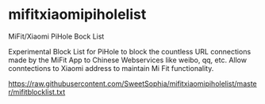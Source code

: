 # mifitxiaomipiholelist
MiFit/Xiaomi PiHole Bock List

Experimental Block List for PiHole to block the countless URL connections made by the MiFit App to Chinese Webservices like weibo, qq, etc. Allow conntections to Xiaomi address to maintain Mi Fit functionality.

https://raw.githubusercontent.com/SweetSophia/mifitxiaomipiholelist/master/mifitblocklist.txt
